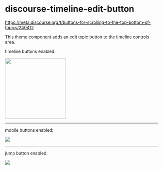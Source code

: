 # discourse-timeline-edit-button

https://meta.discourse.org/t/buttons-for-scrolling-to-the-top-bottom-of-topics/240412

This theme component adds an edit topic button to the timeline controls area.


timeline buttons enabled:

<img src="img/timeline.png" width="200">

---

mobile buttons enabled:


<img src="img/mobile.png">

---

jump button enabled:

<img src="img/jump.png">
